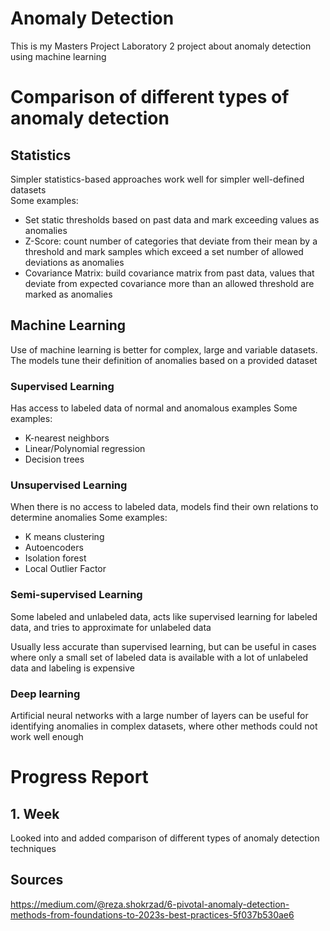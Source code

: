# Anomaly Detection

This is my Masters Project Laboratory 2 project about anomaly detection using machine learning

# Comparison of different types of anomaly detection

## Statistics

Simpler statistics-based approaches work well for simpler well-defined datasets  
Some examples:
- Set static thresholds based on past data and mark exceeding values as anomalies
- Z-Score: count number of categories that deviate from their mean by a threshold and mark samples which exceed a set number of allowed deviations as anomalies
- Covariance Matrix: build covariance matrix from past data, values that deviate from expected covariance more than an allowed threshold are marked as anomalies

## Machine Learning

Use of machine learning is better for complex, large and variable datasets. The models tune their definition of anomalies based on a provided dataset

### Supervised Learning

Has access to labeled data of normal and anomalous examples
Some examples:
- K-nearest neighbors
- Linear/Polynomial regression
- Decision trees

### Unsupervised Learning

When there is no access to labeled data, models find their own relations to determine anomalies
Some examples:
- K means clustering
- Autoencoders
- Isolation forest
- Local Outlier Factor

### Semi-supervised Learning

Some labeled and unlabeled data, acts like supervised learning for labeled data, and tries to approximate for unlabeled data  

Usually less accurate than supervised learning, but can be useful in cases where only a small set of labeled data is available with a lot of unlabeled data and labeling is expensive

### Deep learning

Artificial neural networks with a large number of layers can be useful for identifying anomalies in complex datasets, where other methods could not work well enough


# Progress Report

## 1. Week

Looked into and added comparison of different types of anomaly detection techniques













## Sources

https://medium.com/@reza.shokrzad/6-pivotal-anomaly-detection-methods-from-foundations-to-2023s-best-practices-5f037b530ae6
